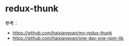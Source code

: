 # redux-thunk

参考：

- https://github.com/haixiangyan/my-redux-thunk
- https://github.com/haixiangyan/one-day-one-npm-lib
